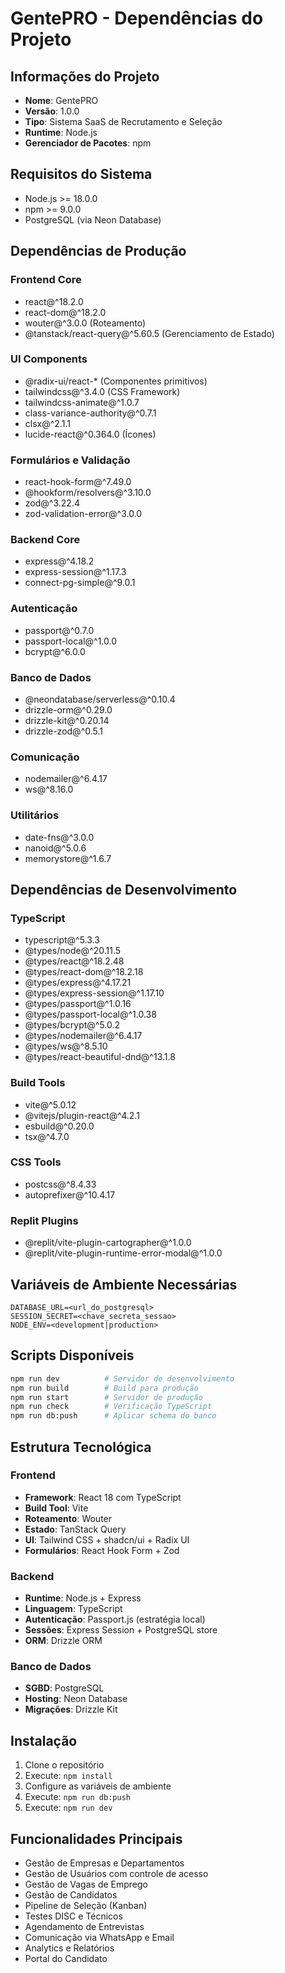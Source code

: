 # GentePRO - Dependências do Projeto

## Informações do Projeto
- **Nome**: GentePRO
- **Versão**: 1.0.0
- **Tipo**: Sistema SaaS de Recrutamento e Seleção
- **Runtime**: Node.js
- **Gerenciador de Pacotes**: npm

## Requisitos do Sistema
- Node.js >= 18.0.0
- npm >= 9.0.0
- PostgreSQL (via Neon Database)

## Dependências de Produção

### Frontend Core
- react@^18.2.0
- react-dom@^18.2.0
- wouter@^3.0.0 (Roteamento)
- @tanstack/react-query@^5.60.5 (Gerenciamento de Estado)

### UI Components
- @radix-ui/react-* (Componentes primitivos)
- tailwindcss@^3.4.0 (CSS Framework)
- tailwindcss-animate@^1.0.7
- class-variance-authority@^0.7.1
- clsx@^2.1.1
- lucide-react@^0.364.0 (Ícones)

### Formulários e Validação
- react-hook-form@^7.49.0
- @hookform/resolvers@^3.10.0
- zod@^3.22.4
- zod-validation-error@^3.0.0

### Backend Core
- express@^4.18.2
- express-session@^1.17.3
- connect-pg-simple@^9.0.1

### Autenticação
- passport@^0.7.0
- passport-local@^1.0.0
- bcrypt@^6.0.0

### Banco de Dados
- @neondatabase/serverless@^0.10.4
- drizzle-orm@^0.29.0
- drizzle-kit@^0.20.14
- drizzle-zod@^0.5.1

### Comunicação
- nodemailer@^6.4.17
- ws@^8.16.0

### Utilitários
- date-fns@^3.0.0
- nanoid@^5.0.6
- memorystore@^1.6.7

## Dependências de Desenvolvimento

### TypeScript
- typescript@^5.3.3
- @types/node@^20.11.5
- @types/react@^18.2.48
- @types/react-dom@^18.2.18
- @types/express@^4.17.21
- @types/express-session@^1.17.10
- @types/passport@^1.0.16
- @types/passport-local@^1.0.38
- @types/bcrypt@^5.0.2
- @types/nodemailer@^6.4.17
- @types/ws@^8.5.10
- @types/react-beautiful-dnd@^13.1.8

### Build Tools
- vite@^5.0.12
- @vitejs/plugin-react@^4.2.1
- esbuild@^0.20.0
- tsx@^4.7.0

### CSS Tools
- postcss@^8.4.33
- autoprefixer@^10.4.17

### Replit Plugins
- @replit/vite-plugin-cartographer@^1.0.0
- @replit/vite-plugin-runtime-error-modal@^1.0.0

## Variáveis de Ambiente Necessárias
```
DATABASE_URL=<url_do_postgresql>
SESSION_SECRET=<chave_secreta_sessao>
NODE_ENV=<development|production>
```

## Scripts Disponíveis
```bash
npm run dev          # Servidor de desenvolvimento
npm run build        # Build para produção
npm run start        # Servidor de produção
npm run check        # Verificação TypeScript
npm run db:push      # Aplicar schema do banco
```

## Estrutura Tecnológica

### Frontend
- **Framework**: React 18 com TypeScript
- **Build Tool**: Vite
- **Roteamento**: Wouter
- **Estado**: TanStack Query
- **UI**: Tailwind CSS + shadcn/ui + Radix UI
- **Formulários**: React Hook Form + Zod

### Backend
- **Runtime**: Node.js + Express
- **Linguagem**: TypeScript
- **Autenticação**: Passport.js (estratégia local)
- **Sessões**: Express Session + PostgreSQL store
- **ORM**: Drizzle ORM

### Banco de Dados
- **SGBD**: PostgreSQL
- **Hosting**: Neon Database
- **Migrações**: Drizzle Kit

## Instalação
1. Clone o repositório
2. Execute: `npm install`
3. Configure as variáveis de ambiente
4. Execute: `npm run db:push`
5. Execute: `npm run dev`

## Funcionalidades Principais
- Gestão de Empresas e Departamentos
- Gestão de Usuários com controle de acesso
- Gestão de Vagas de Emprego
- Gestão de Candidatos
- Pipeline de Seleção (Kanban)
- Testes DISC e Técnicos
- Agendamento de Entrevistas
- Comunicação via WhatsApp e Email
- Analytics e Relatórios
- Portal do Candidato